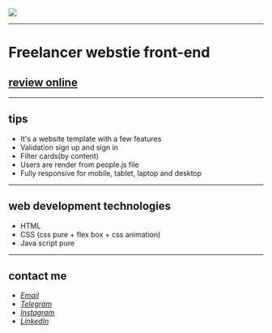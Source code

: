 <div>
  <img src="https://user-images.githubusercontent.com/122552232/212490376-3969bbeb-d30e-40de-beae-66f9946574d2.png">
</div>

---
# Freelancer webstie front-end
## [review online](https://javadevbh.github.io/freelancer/)
---
## tips
* It's a website template with a few features
* Validation sign up and sign in
* Filter cards(by content)
* Users are render from people.js file
* Fully responsive for mobile, tablet, laptop and desktop
---
## web development technologies
* HTML
* CSS (css pure + flex box + css animation)
* Java script pure
---
## contact me
* *[Email](mailto:javadev14bh@gmail.com)*
* *[Telegram](https://t.me/LjvdL/)*
* *[Instagram](https://instagram.com/jvd_bh/)*
* *[LinkedIn](https://www.linkedin.com/in/javad-bahrami-79b349259/)*
